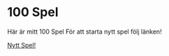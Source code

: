 100 Spel
===============

Här är mitt 100 Spel
För att starta nytt spel följ länken!

[Nytt Spel!](100-game/init)
